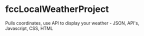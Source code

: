 # fccLocalWeatherProject
Pulls coordinates, use API to display your weather - JSON, API's, Javascript, CSS, HTML
